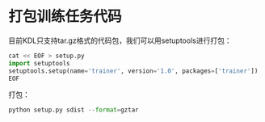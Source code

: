 # 打包训练任务代码

目前KDL只支持tar.gz格式的代码包，我们可以用setuptools进行打包：

```py
cat << EOF > setup.py
import setuptools
setuptools.setup(name='trainer', version='1.0', packages=['trainer'])
EOF
```

打包：

```py
python setup.py sdist --format=gztar
```



